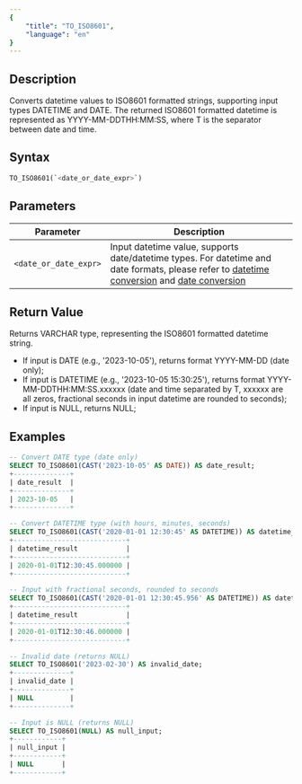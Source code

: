 ```yaml
---
{
    "title": "TO_ISO8601",
    "language": "en"
}
---
```


## Description

Converts datetime values to ISO8601 formatted strings, supporting input types DATETIME and DATE.
The returned ISO8601 formatted datetime is represented as YYYY-MM-DDTHH:MM:SS, where T is the separator between date and time.

## Syntax

```sql
TO_ISO8601(`<date_or_date_expr>`)
```

## Parameters
| Parameter | Description |
|-----------|-------------|
| `<date_or_date_expr>` | Input datetime value, supports date/datetime types. For datetime and date formats, please refer to [datetime conversion](../../../../../docs/sql-manual/basic-element/sql-data-types/conversion/datetime-conversion) and [date conversion](../../../../../docs/sql-manual/basic-element/sql-data-types/conversion/date-conversion) |

## Return Value

Returns VARCHAR type, representing the ISO8601 formatted datetime string.

- If input is DATE (e.g., '2023-10-05'), returns format YYYY-MM-DD (date only);
- If input is DATETIME (e.g., '2023-10-05 15:30:25'), returns format YYYY-MM-DDTHH:MM:SS.xxxxxx (date and time separated by T, xxxxxx are all zeros, fractional seconds in input datetime are rounded to seconds);
- If input is NULL, returns NULL;

## Examples

```sql
-- Convert DATE type (date only)
SELECT TO_ISO8601(CAST('2023-10-05' AS DATE)) AS date_result;
+--------------+
| date_result  |
+--------------+
| 2023-10-05   |
+--------------+

-- Convert DATETIME type (with hours, minutes, seconds)
SELECT TO_ISO8601(CAST('2020-01-01 12:30:45' AS DATETIME)) AS datetime_result;
+----------------------------+
| datetime_result            |
+----------------------------+
| 2020-01-01T12:30:45.000000 |
+----------------------------+

-- Input with fractional seconds, rounded to seconds
SELECT TO_ISO8601(CAST('2020-01-01 12:30:45.956' AS DATETIME)) AS datetime_result;
+----------------------------+
| datetime_result            |
+----------------------------+
| 2020-01-01T12:30:46.000000 |
+----------------------------+

-- Invalid date (returns NULL)
SELECT TO_ISO8601('2023-02-30') AS invalid_date;
+--------------+
| invalid_date |
+--------------+
| NULL         |
+--------------+

-- Input is NULL (returns NULL)
SELECT TO_ISO8601(NULL) AS null_input;
+------------+
| null_input |
+------------+
| NULL       |
+------------+
```
